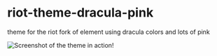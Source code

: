# riot-theme-dracula-pink
theme for the riot fork of element using dracula colors and lots of pink

![Screenshot of the theme in action!](https://i.imgur.com/y85ob1Q.png "theme")
